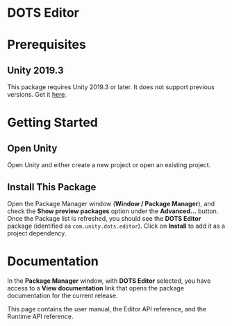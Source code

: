 # DOTS Editor

# Prerequisites
## Unity 2019.3
This package requires Unity 2019.3 or later. It does not support previous versions. Get it [here](https://unity3d.com/get-unity/update).

# Getting Started
## Open Unity
Open Unity and either create a new project or open an existing project.

## Install This Package
Open the Package Manager window (__Window / Package Manager__), and check the __Show preview packages__ option under the __Advanced...__ button. Once the Package list is refreshed, you should see the __DOTS Editor__ package (identified as `com.unity.dots.editor`). Click on __Install__ to add it as a project dependency.

# Documentation
In the __Package Manager__ window, with __DOTS Editor__ selected, you have access to a __View documentation__ link that opens the package documentation for the current release.

This page contains the user manual, the Editor API reference, and the Runtime API reference.
